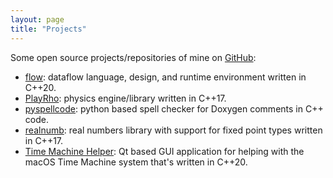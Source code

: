 ```yaml
---
layout: page
title: "Projects"
---
```


Some open source projects/repositories of mine on [GitHub](https://github.com/louis-langholtz?tab=repositories):

- [flow](https://github.com/louis-langholtz/flow): dataflow language, design, and runtime environment written in C++20.
- [PlayRho](PlayRho/): physics engine/library written in C++17.
- [pyspellcode](https://github.com/louis-langholtz/pyspellcode): python based spell checker for Doxygen comments in C++ code.
- [realnumb](https://github.com/louis-langholtz/realnumb): real numbers library with support for fixed point types written in C++17.
- [Time Machine Helper](https://github.com/louis-langholtz/time-machine-helper): Qt based GUI application for helping with the macOS Time Machine system that's written in C++20.
